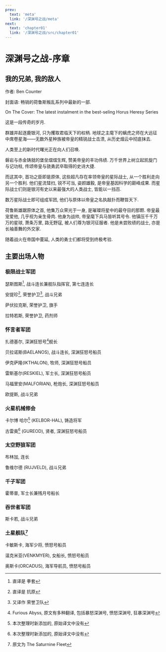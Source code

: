 ```yaml
---
prev:
  text: 'meta'
  link: '/深渊号之战/meta'
next:
  text: 'chapter01'
  link: '/深渊号之战/src/chapter01'
---
```


# 深渊号之战-序章

## 我的兄弟, 我的敌人

作者: Ben Counter

封面语: 畅销的荷鲁斯叛乱系列中最新的一部.

On The Cover: The latest instalment in the best-seling Horus Heresy Series

这是一段传奇的岁月.

群雄并起逐鹿银河, 只为攫取君临天下的权柄. 地球之主麾下的螭虎之师在大远征中席卷星海——无数外星种族被帝皇的精锐战士击溃, 从历史烟云中彻底抹去.

人类至上的新时代曙光正在向人们召唤.

磐岩与赤金铸就的堡垒熠熠生辉, 赞美帝皇的丰功伟绩. 万千世界上树立起凯旋门与记功柱, 传颂帝皇与骁勇武卒取得的史诗大捷.

而这其中, 首功之臣即是原体, 这些超凡存在率领帝皇的星际战士, 从一个胜利走向另一个胜利. 他们星流彗扫, 锐不可当, 姿颜雄毅, 是帝皇基因科学的巅峰成果. 而星际战士们则是银河有史以来最强大的人类战士, 皆能以一挡百.

数万星际战士即可组成军团, 他们与原体以帝皇之名执敲扑而鞭笞天下.

荷鲁斯雄踞原体之首, 他集万众荣光于一身, 是璀璨将星中的最夺目的那颗. 帝皇最宠爱他, 几乎视为亲生骨肉. 他身为战帅, 帝皇麾下兵马皆听其号令. 他镇压千千万万的星球, 萧条万里, 路无野寇, 被人们尊为银河征服者. 他是未尝败绩的战士, 亦是长袖善舞的外交家.

随着战火在帝国中蔓延, 人类的勇士们都将受到终极考验.

## 主要出场人物

### 极限战士军团

瑟斯图斯[^1], 战斗连长兼舰队指挥官, 第七连连长

安提珍[^2], 荣誉护卫[^3], 战斗兄弟

萨伏拉克斯, 荣誉护卫, 旗手

拉特若斯, 荣誉护卫, 药剂师

[^1]: 直译是 拳套

[^2]: 直译是 抗原

[^3]: 又译作 荣誉卫队

### 怀言者军团

扎德基尔, 深渊狂怒号[^4]舰长

贝拉诺斯(BAELANOS), 战斗连长, 深渊狂怒号船员

伊克萨隆(IKTHALON), 牧师, 深渊狂怒号船员

雷斯基尔(RESKIEL), 军士长, 深渊狂怒号船员

马福里安(MALFORIAN), 枪炮长, 深渊狂怒号船员

欧提斯, 战斗兄弟

[^4]: Furious Abyss, 原文有多种翻译, 包括暴怒深渊号, 愤怒深渊号, 狂暴深渊号

### 火星机械修会

卡尔博 哈尔[^5] (KELBOR-HAL), 铸造将军

古雷奥[^5] (GUREOD), 贤者, 深渊狂怒号船员

[^5]: 本次整理时新添加的, 原始译文中没有

### 太空野狼军团

布林加, 连长

鲁维尔德 (RUJVELD), 战斗兄弟

### 千子军团

霍蒂普, 军士长兼残月号船长

### 吞世者军团

斯卡若, 战斗兄弟

### 土星舰队[^6]

卡敏斯卡, 海军少将, 愤怒号船员

温克米亚(VENKMYER), 女船长, 愤怒号船员

奥斯卡(ORCADUS), 海军导航员, 愤怒号船员

[^6]: 原文为 The Saturnine Fleet
